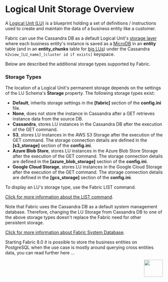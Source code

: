 # Logical Unit Storage Overview

A [Logical Unit (LU)](/articles/03_logical_units/01_LU_overview.md) is a blueprint holding a set of definitions / instructions used to create and maintain the data of a business entity like a customer.

Fabric can use the Cassandra DB as a default Logical Unit's [storage layer](/articles/02_fabric_architecture/01_fabric_architecture_overview.md#21-fabric-storage) where each business entity's instance is saved as a [MicroDB](/articles/01_fabric_overview/02_fabric_glossary.md#mdb--microdb) in an **entity** table (and in an **entity_chunks** table for [big LUs](03_big_lu_storage.md)) under the Cassandra ```k2view_[LU_name]_[cluster id if exists]``` keyspace.  

Below are described the additional storage types supported by Fabric.

### Storage Types

The location of a Logical Unit's permanent storage depends on the settings of the LU Schema's **Storage** property. The following storage types exist:

* **Default**, inherits storage settings in the **[fabric]** section of the **config.ini** file.
* **None**, does not store the instance in Cassandra after a GET retrieves instance data from the source DB. 
* **Cassandra**, stores LU instances in the Cassandra DB after the execution of the GET command.
* **S3**, stores LU instances in the AWS S3 Storage after the execution of the GET command. The storage connection details are defined in the **[s3_storage]** section of the **config.ini**. 
* **Azure Blob Store**, stores LU instances in the Azure Blob Store Storage after the execution of the GET command. The storage connection details are defined in the **[azure_blob_storage]** section of the **config.ini**. 
* **Google Cloud Storage**, stores LU instances in the Google Cloud Storage after the execution of the GET command. The storage connection details are defined in the **[gcs_storage]** section of the **config.ini**.

To display an LU's storage type, use the Fabric LIST command.

[Click for more information about the LIST command](/articles/16_deploy_fabric/01_deploy_Fabric_project.md#how-are-deployed-objects-reflected-in-the-fabric-server).

Note that Fabric uses the Cassandra DB as a default system management database. Therefore, changing the LU Storage from Cassandra DB to one of the above storage types doesn't replace the Fabric need for other persistent storage. 

[Click for more information about Fabric System Database](/articles/02_fabric_architecture/06_cassandra_keyspaces_for_fabric.md).

Starting Fabric 8.0 it is possible to store the business entities on PostgreSQL when the use case is mostly around querying cross entities data, you can read further here ...


[<img align="right" width="60" height="54" src="/articles/images/Next.png">](02_storage_management.md)













